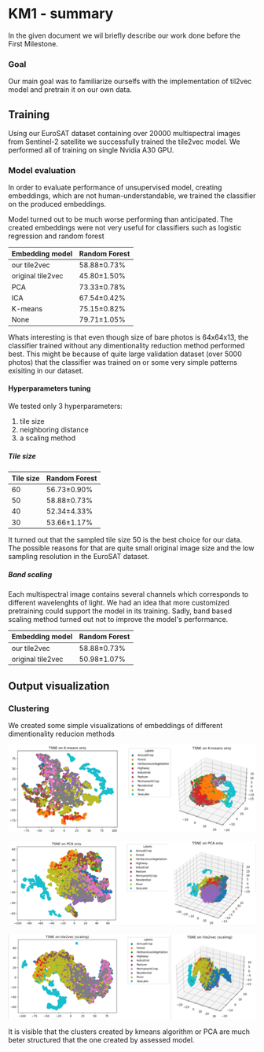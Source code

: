 # KM1 - summary
In the given document we wil briefly describe our work done before the First Milestone.
### Goal
Our main goal was to familiarize ourselfs with the implementation of til2vec model and pretrain it on our own data.

## Training
Using our EuroSAT dataset containing over 20000 multispectral images from Sentinel-2 satellite we successfully trained the tile2vec model. We performed all of training on single Nvidia A30 GPU. 

### Model evaluation
In order to evaluate performance of unsupervised model, creating embeddings, which are not human-understandable, we trained the classifier on the produced embeddings.

Model turned out to be much worse performing than anticipated. The created embeddings were not very useful for classifiers such as logistic regression and random forest

| Embedding model   | Random Forest |
|-------------------|---------------|
| our tile2vec      | 58.88±0.73%   | 
| original tile2vec | 45.80±1.50%   | 
| PCA               | 73.33±0.78%   | 
| ICA               | 67.54±0.42%   | 
| K-means           | 75.15±0.82%   | 
| None              | 79.71±1.05%   | 


Whats interesting is that even though size of bare photos is 64x64x13, the classifier trained without any dimentionality reduction method performed best. This might be because of quite large validation dataset (over 5000 photos) that the classifier was trained on or some very simple patterns exisiting in our dataset.


#### Hyperparameters tuning
We tested only 3 hyperparameters: 
1. tile size
2. neighboring distance 
3. a scaling method

 
##### Tile size

| Tile size | Random Forest | 
|-----------|---------------|
| 60        | 56.73±0.90%   | 
| 50        | 58.88±0.73%   |
| 40        | 52.34±4.33%   |
| 30        | 53.66±1.17%   |

It turned out that the sampled tile size 50 is the best choice for our data. The possible reasons for that are quite small original image size and the low sampling resolution in the EuroSAT dataset.
##### Band scaling
Each multispectral image contains several channels which corresponds to different wavelenghts of light.
We had an idea that more customized pretraining could support the model in its training.
Sadly, band based scaling method turned out not to improve the model's performance.

| Embedding model   | Random Forest | 
|-------------------|---------------|
| our tile2vec      | 58.88±0.73%   | 
| original tile2vec | 50.98±1.07%   | 

## Output visualization

### Clustering
We created some simple visualizations of embeddings of different dimentionality reducion methods

![alt text](img/kmeans.png)


![alt text](img/pca.png)

![alt text](img/tile2vec.png)


It is visible that the clusters created by kmeans algorithm or PCA are much beter structured that the one created by assessed model.

